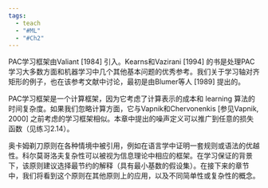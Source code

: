 ```yaml
---
tags:
  - teach
  - "#ML"
  - "#Ch2"
---
```


PAC学习框架由Valiant [1984] 引入。Kearns和Vazirani [1994] 的书是处理PAC学习大多数方面和机器学习中几个其他基本问题的优秀参考。我们关于学习轴对齐矩形的例子，也在该参考文献中讨论，最初是由Blumer等人 [1989] 提出的。

PAC学习框架是一个计算框架，因为它考虑了计算表示的成本和 learning 算法的时间复杂度。如果我们忽略计算方面，它与Vapnik和Chervonenkis [参见Vapnik, 2000] 之前考虑的学习框架相似。本章中提出的噪声定义可以推广到任意的损失函数（见练习2.14）。

奥卡姆剃刀原则在各种情境中被引用，例如在语言学中证明一套规则或语法的优越性。科尔莫哥洛夫复杂性可以被视为信息理论中相应的框架。在学习保证的背景下，该原则建议选择最节约的解释（具有最小基数的假设集）。在接下来的章节中，我们将看到这个原则在其他原则上的应用，以及不同简单性或复杂性的概念。